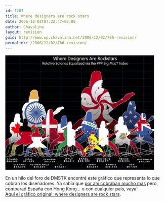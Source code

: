 ```yaml
---
id: 1207
title: Where designers are rock stars
date: 2006-12-02T07:22:47+02:00
author: Chavalina
layout: revision
guid: http://www.wp.chavalina.net/2006/12/02/766-revision/
permalink: /2006/12/02/766-revision/
---
```

<img class="imgizqda" src="/imagenes/fotos/designers-rock-stars.jpg" alt="Representación gráfica comparativa de lo que cobran los diseñadores en distintos países del mundo" /> 

En un hilo del foro de DMSTK encontré este gráfico que representa lo que cobran los diseñadores. Ya sabía que <a href="http://chavalina.net/comentar.php?idpost=750" target="_blank">por ahí cobraban mucho más</a> pero, comparad España con Hong Kong… o con cualquier país, vaya!  
<a href="http://www.coroflot.com/community/global_design_rockstas.asp" target="_blank">Aquí el gráfico original: where designers are rock stars</a>.